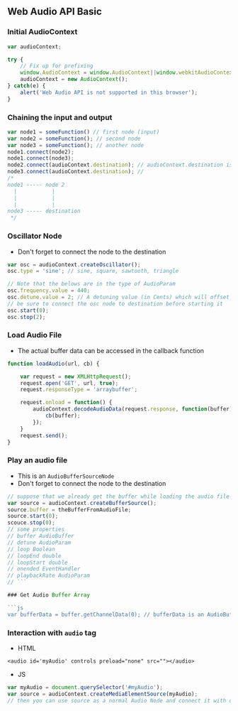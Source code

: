 ## Web Audio API Basic

### Initial AudioContext
```js
var audioContext;

try {
    // Fix up for prefixing
    window.AudioContext = window.AudioContext||window.webkitAudioContext;
    audioContext = new AudioContext();
} catch(e) {
    alert('Web Audio API is not supported in this browser');
}
```
### Chaining the input and output
```js
var node1 = someFunction() // first node (input)
var node2 = someFunction(); // second node
var node3 = someFunction(); // another node
node1.connect(node2);
node1.connect(node3);
node2.connect(audioContext.destination); // audioContext.destination is the system output
node3.connect(audioContext.destination); //
/*
node1 ----- node 2
  |           |
  |           |
  |           |          
node3 ----- destination
 */
```
### Oscillator Node
- Don't forget to connect the node to the destination

```js
var osc = audioContext.createOscillator();
osc.type = 'sine'; // sine, square, sawtooth, triangle

// Note that the belows are in the type of AudioParam
osc.frequency.value = 440;
osc.detune.value = 2; // A detuning value (in Cents) which will offset the frequency by the given amount
// be sure to connect the osc node to destination before starting it
osc.start(0);
osc.stop(2);
```
### Load Audio File
- The actual buffer data can be accessed in the callback function

```js
function loadAudio(url, cb) {

    var request = new XMLHttpRequest();
    request.open('GET', url, true);
    request.responseType = 'arraybuffer';

    request.onload = function() {
        audioContext.decodeAudioData(request.response, function(buffer) {
            cb(buffer);
        });
    }
    request.send();
}
```
### Play an audio file
- This is an `AudioBufferSourceNode`
- Don't forget to connect the node to the destination

```js
// suppose that we already get the buffer while loading the audio file
var source = audioContext.createBufferSource();
source.buffer = theBufferFromAudioFile;
source.start(0);
scouce.stop(0);
// some properties 
// buffer AudioBuffer 
// detune AudioParam
// loop Boolean
// loopEnd double
// loopStart double
// onended EventHandler
// playbackRate AudioParam
// ```

### Get Audio Buffer Array

```js
var bufferData = buffer.getChannelData(0); // bufferData is an AudioBufferSourceNode
```

### Interaction with `audio` tag
- HTML
```
<audio id='myAudio' controls preload="none" src=""></audio>
```
- JS

```js
var myAudio = document.querySelector('#myAudio');
var source = audioContext.createMediaElementSource(myAudio);
// then you can use source as a normal Audio Node and connect it with other nodes
```



